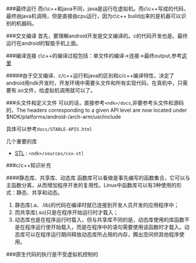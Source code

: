 ###最终运行
而c\c++和java不同，java是运行在虚拟机。而c\c++写成的代码，最终由java机调用，但是直接由cpu运行，因为c\c++  build出来的是机器可以识别的机器码。


###交叉编译
首先，要理解android开发是交叉编译的。c的代码开发也是。最终运行在android的智能手机上面。


###编译连接
c\c++的编译过程包括：单文件的编译->连接->最终output,参考[这里](http://www.cnblogs.com/hongfenglee/archive/2012/02/18/2356808.html)

#####由于交叉编译、c/c++运行和java的区别和c/c++编译特性，决定了android用ndk开发时，开发环境中需要头文件和所有实现代码，在真机中，只需要有.so文件，给虚拟机调用就可以了。

###头文件和定义文件
可以的话，直接参考`<ndk>/docs`,非要参考头文件和源码的，The headers corresponding to a given API level are now located under $NDK/platforms/android-/arch-arm/usr/include

具体可以参考`docs/STABLE-APIS.html`

几个重要的库

* [STL](http://baike.baidu.com/subview/332356/10428592.htm?fr=aladdin) : `<ndk>/sources/cxx-stl`




###c/c++知识补充

####静态库、共享库、动态库
函数库可以看做是事先编写的函数集合，它可以与主函数分离，从而增加程序开发的复用性。Linux中函数库可以有3种使用的形式：静态、共享和动态。

1. 静态库(.a、.lib)的代码在编译时就已连接到开发人员开发的应用程序中；
2. 而共享库(.so)只是在程序开始运行时才载入；
3. 动态库也是在程序运行时载入，但与共享库不同的是，动态库使用的库函数不是在程序运行使开始载入，而是在程序中的语句需要使用该函数时才载入。动态库可以在程序运行期间释放动态库所占用的内存，腾出空间供其他程序使用。


###原生代码的执行是不受虚拟机控制的